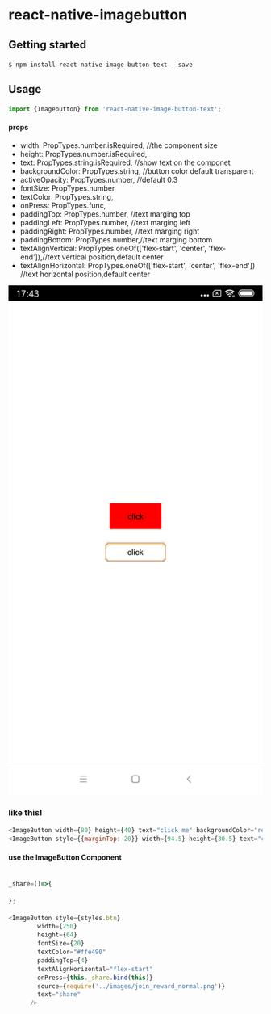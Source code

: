 
# react-native-imagebutton

## Getting started

`$ npm install react-native-image-button-text --save`

## Usage
```javascript
import {Imagebutton} from 'react-native-image-button-text';
```
#### props
-   width: PropTypes.number.isRequired, //the component size
-   height: PropTypes.number.isRequired,
-   text: PropTypes.string.isRequired, //show text on the componet
-   backgroundColor: PropTypes.string, //button color default transparent
-   activeOpacity: PropTypes.number,  //default 0.3 
-   fontSize: PropTypes.number,
-   textColor: PropTypes.string,
-   onPress: PropTypes.func,
-   paddingTop: PropTypes.number, //text marging top
-   paddingLeft: PropTypes.number, //text marging left
-   paddingRight: PropTypes.number, //text marging right
-   paddingBottom: PropTypes.number,//text marging bottom
-   textAlignVertical: PropTypes.oneOf(['flex-start', 'center', 'flex-end']),//text vertical position,default center
-   textAlignHorizontal: PropTypes.oneOf(['flex-start', 'center', 'flex-end']) //text horizontal position,default center

![demo](./screenshot/Screenshot_2018-12-19-17-43-13-746_com.yy.peiwan.png "demo")

### like this!
```javascript
<ImageButton width={80} height={40} text="click me" backgroundColor="red"/>
<ImageButton style={{marginTop: 20}} width={94.5} height={30.5} text="click me" source={require('./solo/images/btn_ok.png')}/>
```
#### use the ImageButton Component
```javascript

_share=()=>{
    
};

<ImageButton style={styles.btn}
        width={250}
        height={64}
        fontSize={20}
        textColor="#ffe490"
        paddingTop={4}
        textAlignHorizontal="flex-start"
        onPress={this._share.bind(this)}
        source={require('../images/join_reward_normal.png')}
        text="share"
      />
```


